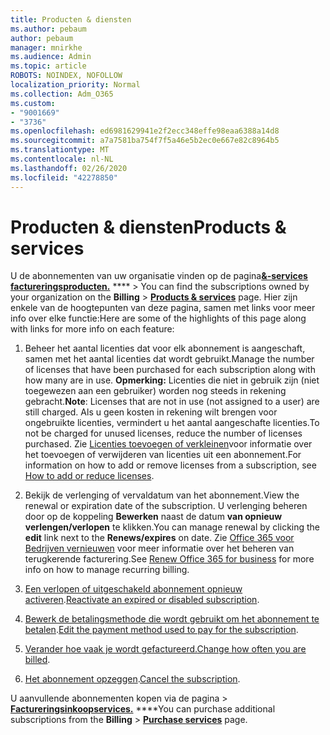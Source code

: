 ```yaml
---
title: Producten & diensten
ms.author: pebaum
author: pebaum
manager: mnirkhe
ms.audience: Admin
ms.topic: article
ROBOTS: NOINDEX, NOFOLLOW
localization_priority: Normal
ms.collection: Adm_O365
ms.custom:
- "9001669"
- "3736"
ms.openlocfilehash: ed6981629941e2f2ecc348effe98eaa6388a14d8
ms.sourcegitcommit: a7a7581ba754f7f5a46e5b2ec0e667e82c8964b5
ms.translationtype: MT
ms.contentlocale: nl-NL
ms.lasthandoff: 02/26/2020
ms.locfileid: "42278850"
---
```

# <a name="products--services"></a><span data-ttu-id="fa8ed-102">Producten & diensten</span><span class="sxs-lookup"><span data-stu-id="fa8ed-102">Products & services</span></span>

<span data-ttu-id="fa8ed-103">U de abonnementen van uw organisatie vinden op de pagina[**&-services factureringsproducten.**](https://go.microsoft.com/fwlink/p/?linkid=842054) \*\*\*\* > </span><span class="sxs-lookup"><span data-stu-id="fa8ed-103">You can find the subscriptions owned by your organization on the **Billing** > [**Products & services**](https://go.microsoft.com/fwlink/p/?linkid=842054) page.</span></span> <span data-ttu-id="fa8ed-104">Hier zijn enkele van de hoogtepunten van deze pagina, samen met links voor meer info over elke functie:</span><span class="sxs-lookup"><span data-stu-id="fa8ed-104">Here are some of the highlights of this page along with links for more info on each feature:</span></span>

1. <span data-ttu-id="fa8ed-105">Beheer het aantal licenties dat voor elk abonnement is aangeschaft, samen met het aantal licenties dat wordt gebruikt.</span><span class="sxs-lookup"><span data-stu-id="fa8ed-105">Manage the number of licenses that have been purchased for each subscription along with how many are in use.</span></span>  <span data-ttu-id="fa8ed-106">**Opmerking:** Licenties die niet in gebruik zijn (niet toegewezen aan een gebruiker) worden nog steeds in rekening gebracht.</span><span class="sxs-lookup"><span data-stu-id="fa8ed-106">**Note**: Licenses that are not in use (not assigned to a user) are still charged.</span></span>  <span data-ttu-id="fa8ed-107">Als u geen kosten in rekening wilt brengen voor ongebruikte licenties, vermindert u het aantal aangeschafte licenties.</span><span class="sxs-lookup"><span data-stu-id="fa8ed-107">To not be charged for unused licenses, reduce the number of licenses purchased.</span></span> <span data-ttu-id="fa8ed-108">Zie [Licenties toevoegen of verkleinen](https://docs.microsoft.com/alchemyinsights/how-to-add-or-reduce-licenses)voor informatie over het toevoegen of verwijderen van licenties uit een abonnement.</span><span class="sxs-lookup"><span data-stu-id="fa8ed-108">For information on how to add or remove licenses from a subscription, see [How to add or reduce licenses](https://docs.microsoft.com/alchemyinsights/how-to-add-or-reduce-licenses).</span></span>

2. <span data-ttu-id="fa8ed-109">Bekijk de verlenging of vervaldatum van het abonnement.</span><span class="sxs-lookup"><span data-stu-id="fa8ed-109">View the renewal or expiration date of the subscription.</span></span>  <span data-ttu-id="fa8ed-110">U verlenging beheren door op de koppeling **Bewerken** naast de datum **van opnieuw verlengen/verlopen** te klikken.</span><span class="sxs-lookup"><span data-stu-id="fa8ed-110">You can manage renewal by clicking the **edit** link next to the **Renews/expires** on date.</span></span>  <span data-ttu-id="fa8ed-111">Zie [Office 365 voor Bedrijven vernieuwen](https://go.microsoft.com/fwlink/?linkid=2119216) voor meer informatie over het beheren van terugkerende facturering.</span><span class="sxs-lookup"><span data-stu-id="fa8ed-111">See [Renew Office 365 for business](https://go.microsoft.com/fwlink/?linkid=2119216) for more info on how to manage recurring billing.</span></span>

3. <span data-ttu-id="fa8ed-112">[Een verlopen of uitgeschakeld abonnement opnieuw activeren](https://go.microsoft.com/fwlink/?linkid=2117519).</span><span class="sxs-lookup"><span data-stu-id="fa8ed-112">[Reactivate an expired or disabled subscription](https://go.microsoft.com/fwlink/?linkid=2117519).</span></span>

4. <span data-ttu-id="fa8ed-113">[Bewerk de betalingsmethode die wordt gebruikt om het abonnement te betalen](https://go.microsoft.com/fwlink/?linkid=2117167).</span><span class="sxs-lookup"><span data-stu-id="fa8ed-113">[Edit the payment method used to pay for the subscription](https://go.microsoft.com/fwlink/?linkid=2117167).</span></span>

5. <span data-ttu-id="fa8ed-114">[Verander hoe vaak je wordt gefactureerd.](https://go.microsoft.com/fwlink/?linkid=2119112)</span><span class="sxs-lookup"><span data-stu-id="fa8ed-114">[Change how often you are billed](https://go.microsoft.com/fwlink/?linkid=2119112).</span></span>

6. <span data-ttu-id="fa8ed-115">[Het abonnement opzeggen](https://go.microsoft.com/fwlink/?linkid=2119113).</span><span class="sxs-lookup"><span data-stu-id="fa8ed-115">[Cancel the subscription](https://go.microsoft.com/fwlink/?linkid=2119113).</span></span>

<span data-ttu-id="fa8ed-116">U aanvullende abonnementen kopen via de pagina > [**Factureringsinkoopservices.**](https://go.microsoft.com/fwlink/p/?linkid=868433) \*\*\*\*</span><span class="sxs-lookup"><span data-stu-id="fa8ed-116">You can purchase additional subscriptions from the **Billing** > [**Purchase services**](https://go.microsoft.com/fwlink/p/?linkid=868433) page.</span></span>
